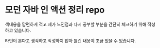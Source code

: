 # 모던 자바 인 액션 정리 repo

책내용을 맘편하게 적고 제가 느낀점과 다시 공부할 부분을 간단히 체크하기 위해 작성하고 있습니다.


타인이 본다고 생각하고 작성하지 않아 틀린 내용이 조금 있을 수 있습니다.